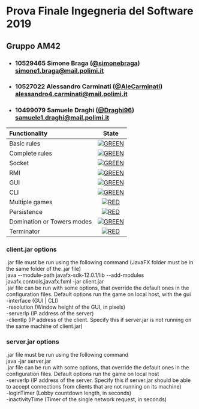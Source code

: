# Prova Finale Ingegneria del Software 2019
## Gruppo AM42

- ###   10529465    Simone Braga ([@simonebraga](https://github.com/simonebraga))<br>simone1.braga@mail.polimi.it
- ###   10527022    Alessandro Carminati ([@AleCarminati](https://github.com/AleCarminati))<br>alessandro4.carminati@mail.polimi.it
- ###   10499079    Samuele Draghi ([@Draghi96](https://github.com/Draghi96))<br>samuele1.draghi@mail.polimi.it

| Functionality | State |
|:-----------------------|:------------------------------------:|
| Basic rules | [![GREEN](https://placehold.it/15/44bb44/44bb44)](#) |
| Complete rules | [![GREEN](https://placehold.it/15/44bb44/44bb44)](#) |
| Socket | [![GREEN](https://placehold.it/15/44bb44/44bb44)](#) |
| RMI | [![GREEN](https://placehold.it/15/44bb44/44bb44)](#) |
| GUI | [![GREEN](https://placehold.it/15/44bb44/44bb44)](#) |
| CLI | [![GREEN](https://placehold.it/15/44bb44/44bb44)](#) |
| Multiple games | [![RED](https://placehold.it/15/f03c15/f03c15)](#) |
| Persistence | [![RED](https://placehold.it/15/f03c15/f03c15)](#) |
| Domination or Towers modes | [![GREEN](https://placehold.it/15/44bb44/44bb44)](#) |
| Terminator | [![RED](https://placehold.it/15/f03c15/f03c15)](#) |

<!--
[![RED](https://placehold.it/15/f03c15/f03c15)](#)
[![YELLOW](https://placehold.it/15/ffdd00/ffdd00)](#)
[![GREEN](https://placehold.it/15/44bb44/44bb44)](#)
-->

### client.jar options
.jar file must be run using the following command (JavaFX folder must be in the same folder of the .jar file)  
java --module-path javafx-sdk-12.0.1/lib --add-modules javafx.controls,javafx.fxml -jar client.jar  
.jar file can be run with some options, that override the default ones in the configuration files. Default options run the game on local host, with the gui  
-interface (GUI | CLI)  
-resolution (Window height of the GUI, in pixels)  
-serverIp (IP address of the server)  
-clientIp (IP address of the client. Specify this if server.jar is not running on the same machine of client.jar)

### server.jar options
.jar file must be run using the following command  
java -jar server.jar  
.jar file can be run with some options, that override the default ones in the configuration files. Default options run the game on local host  
-serverIp (IP address of the server. Specify this if server.jar should be able to accept connections from clients that are not running on its machine)  
-loginTimer (Lobby countdown length, in seconds)  
-inactivityTime (Timer of the single network request, in seconds)
